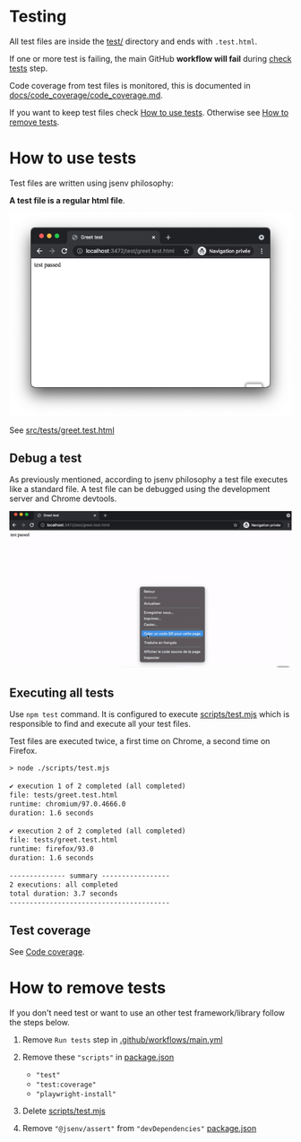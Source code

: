 <!-- https://github.com/github/docs/blob/main/tests/README.md -->

# Testing

All test files are inside the [test/](../../src/tests/) directory and ends with `.test.html`.

If one or more test is failing, the main GitHub **workflow will fail** during [check tests](../../.github/workflows/main.yml#L44) step.

Code coverage from test files is monitored, this is documented in [docs/code_coverage/code_coverage.md](../code_coverage/code_coverage.md#code-coverage).

If you want to keep test files check [How to use tests](#How-to-use-tests). Otherwise see [How to remove tests](#How-to-remove-tests).

# How to use tests

Test files are written using jsenv philosophy:

**A test file is a regular html file**.

![stuff](./greet_test_chrome.png)

See [src/tests/greet.test.html](../../src/tests/greet.test.html)

## Debug a test

As previously mentioned, according to jsenv philosophy a test file executes like a standard file. A test file can be debugged using the development server and Chrome devtools.

![Screencast test with chrome devtools](./test_chrome_devtools.gif)

## Executing all tests

Use `npm test` command. It is configured to execute [scripts/test.mjs](../../scripts/test.mjs) which is responsible to find and execute all your test files.

Test files are executed twice, a first time on Chrome, a second time on Firefox.

```console
> node ./scripts/test.mjs

✔ execution 1 of 2 completed (all completed)
file: tests/greet.test.html
runtime: chromium/97.0.4666.0
duration: 1.6 seconds

✔ execution 2 of 2 completed (all completed)
file: tests/greet.test.html
runtime: firefox/93.0
duration: 1.6 seconds

-------------- summary -----------------
2 executions: all completed
total duration: 3.7 seconds
----------------------------------------
```

## Test coverage

See [Code coverage](../docs/code_coverage/readme.md#Code-coverage).

# How to remove tests

If you don't need test or want to use an other test framework/library follow the steps below.

1. Remove `Run tests` step in [.github/workflows/main.yml](../../.github/workflows/main.yml#L40)
2. Remove these `"scripts"` in [package.json](../../package.json#L26)

   - `"test"`
   - `"test:coverage"`
   - `"playwright-install"`

3. Delete [scripts/test.mjs](../../scripts/test.mjs)
4. Remove `"@jsenv/assert"` from `"devDependencies"` [package.json](../../package.json#L44)
